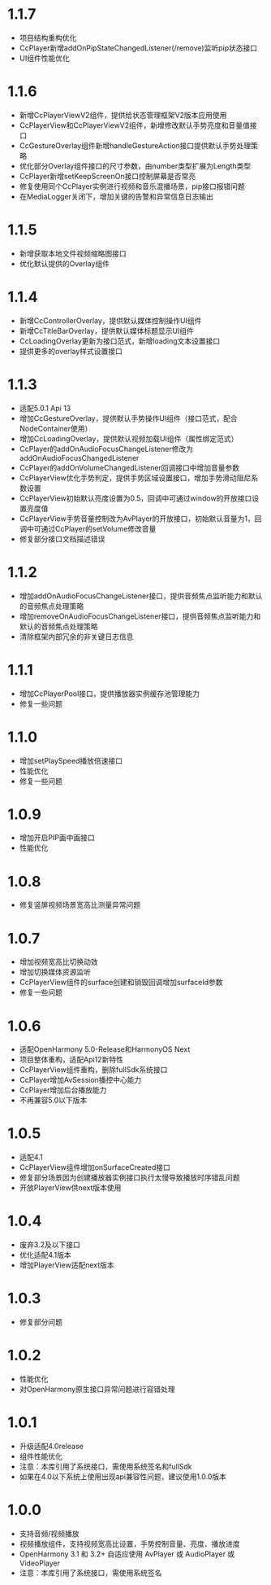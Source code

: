 # 1.1.7

- 项目结构重构优化
- CcPlayer新增addOnPipStateChangedListener(/remove)监听pip状态接口
- UI组件性能优化

# 1.1.6

- 新增CcPlayerViewV2组件，提供给状态管理框架V2版本应用使用
- CcPlayerView和CcPlayerViewV2组件，新增修改默认手势亮度和音量值接口
- CcGestureOverlay组件新增handleGestureAction接口提供默认手势处理策略
- 优化部分Overlay组件接口的尺寸参数，由number类型扩展为Length类型
- CcPlayer新增setKeepScreenOn接口控制屏幕是否常亮
- 修复使用同个CcPlayer实例进行视频和音乐混播场景，pip接口报错问题
- 在MediaLogger关闭下，增加关键的告警和异常信息日志输出

# 1.1.5

- 新增获取本地文件视频缩略图接口
- 优化默认提供的Overlay组件

# 1.1.4

- 新增CcControllerOverlay，提供默认媒体控制操作UI组件
- 新增CcTitleBarOverlay，提供默认媒体标题显示UI组件
- CcLoadingOverlay更新为接口范式，新增loading文本设置接口
- 提供更多的overlay样式设置接口

# 1.1.3

- 适配5.0.1 Api 13
- 增加CcGestureOverlay，提供默认手势操作UI组件（接口范式，配合NodeContainer使用）
- 增加CcLoadingOverlay，提供默认视频加载UI组件（属性绑定范式）
- CcPlayer的addOnAudioFocusChangeListener修改为addOnAudioFocusChangedListener
- CcPlayer的addOnVolumeChangedListener回调接口中增加音量参数
- CcPlayerView优化手势判定，提供手势区域设置接口，增加手势滑动阻尼系数设置
- CcPlayerView初始默认亮度设置为0.5，回调中可通过window的开放接口设置亮度值
- CcPlayerView手势音量控制改为AvPlayer的开放接口，初始默认音量为1，回调中可通过CcPlayer的setVolume修改音量
- 修复部分接口文档描述错误

# 1.1.2

- 增加addOnAudioFocusChangeListener接口，提供音频焦点监听能力和默认的音频焦点处理策略
- 增加removeOnAudioFocusChangeListener接口，提供音频焦点监听能力和默认的音频焦点处理策略
- 清除框架内部冗余的非关键日志信息

# 1.1.1

- 增加CcPlayerPool接口，提供播放器实例缓存池管理能力
- 修复一些问题

# 1.1.0

- 增加setPlaySpeed播放倍速接口
- 性能优化
- 修复一些问题

# 1.0.9

- 增加开启PIP画中画接口
- 性能优化

# 1.0.8

- 修复竖屏视频场景宽高比测量异常问题

# 1.0.7

- 增加视频宽高比切换动效
- 增加切换媒体资源监听
- CcPlayerView组件的surface创建和销毁回调增加surfaceId参数
- 修复一些问题

# 1.0.6

- 适配OpenHarmony 5.0-Release和HarmonyOS Next
- 项目整体重构，适配Api12新特性
- CcPlayerView组件重构，删除fullSdk系统接口
- CcPlayer增加AvSession播控中心能力
- CcPlayer增加后台播放能力
- 不再兼容5.0以下版本

# 1.0.5

- 适配4.1
- CcPlayerView组件增加onSurfaceCreated接口
- 修复部分场景因为创建播放器实例接口执行太慢导致播放时序错乱问题
- 开放PlayerView供next版本使用

# 1.0.4

- 废弃3.2及以下接口
- 优化适配4.1版本
- 增加PlayerView适配next版本

# 1.0.3

- 修复部分问题

# 1.0.2

- 性能优化
- 对OpenHarmony原生接口异常问题进行容错处理

# 1.0.1

- 升级适配4.0release
- 组件性能优化
- 注意：本库引用了系统接口，需使用系统签名和fullSdk
- 如果在4.0以下系统上使用出现api兼容性问题，建议使用1.0.0版本

# 1.0.0

- 支持音频/视频播放
- 视频播放组件，支持视频宽高比设置，手势控制音量、亮度、播放进度
- OpenHarmony 3.1 和 3.2+ 自适应使用 AvPlayer 或 AudioPlayer 或 VideoPlayer
- 注意：本库引用了系统接口，需使用系统签名
